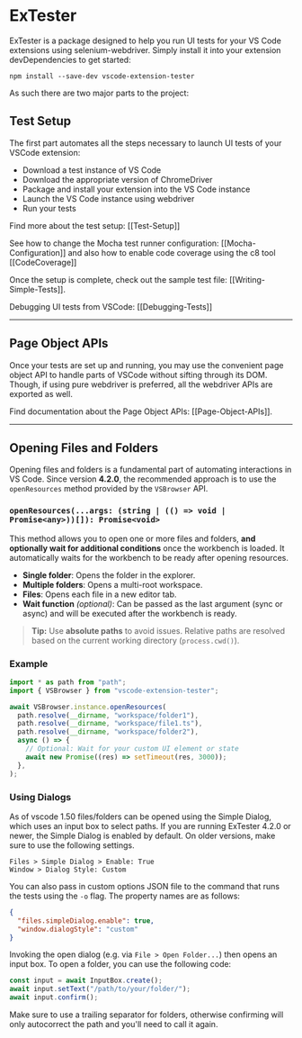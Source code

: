 # ExTester

ExTester is a package designed to help you run UI tests for your VS Code extensions using selenium-webdriver.
Simply install it into your extension devDependencies to get started:

`npm install --save-dev vscode-extension-tester`

As such there are two major parts to the project:

## Test Setup

The first part automates all the steps necessary to launch UI tests of your VSCode extension:

- Download a test instance of VS Code
- Download the appropriate version of ChromeDriver
- Package and install your extension into the VS Code instance
- Launch the VS Code instance using webdriver
- Run your tests

Find more about the test setup: [[Test-Setup]]

See how to change the Mocha test runner configuration: [[Mocha-Configuration]] and
also how to enable code coverage using the c8 tool [[CodeCoverage]]

Once the setup is complete, check out the sample test file: [[Writing-Simple-Tests]].

Debugging UI tests from VSCode: [[Debugging-Tests]]

---

## Page Object APIs

Once your tests are set up and running, you may use the convenient page object API to handle parts of VSCode without sifting through its DOM. Though, if using pure webdriver is preferred, all the webdriver APIs are exported as well.

Find documentation about the Page Object APIs: [[Page-Object-APIs]].

---

## Opening Files and Folders

Opening files and folders is a fundamental part of automating interactions in VS Code. Since version **4.2.0**, the recommended approach is to use the `openResources` method provided by the `VSBrowser` API.

### `openResources(...args: (string | (() => void | Promise<any>))[]): Promise<void>`

This method allows you to open one or more files and folders, **and optionally wait for additional conditions** once the workbench is loaded. It automatically waits for the workbench to be ready after opening resources.

- **Single folder**: Opens the folder in the explorer.
- **Multiple folders**: Opens a multi-root workspace.
- **Files**: Opens each file in a new editor tab.
- **Wait function** _(optional)_: Can be passed as the last argument (sync or async) and will be executed after the workbench is ready.

> **Tip:** Use **absolute paths** to avoid issues. Relative paths are resolved based on the current working directory (`process.cwd()`).

### Example

```ts
import * as path from "path";
import { VSBrowser } from "vscode-extension-tester";

await VSBrowser.instance.openResources(
  path.resolve(__dirname, "workspace/folder1"),
  path.resolve(__dirname, "workspace/file1.ts"),
  path.resolve(__dirname, "workspace/folder2"),
  async () => {
    // Optional: Wait for your custom UI element or state
    await new Promise((res) => setTimeout(res, 3000));
  },
);
```

### Using Dialogs

As of vscode 1.50 files/folders can be opened using the Simple Dialog, which uses an input box to select paths.
If you are running ExTester 4.2.0 or newer, the Simple Dialog is enabled by default. On older versions, make sure to use the following settings.

```plain
Files > Simple Dialog > Enable: True
Window > Dialog Style: Custom
```

You can also pass in custom options JSON file to the command that runs the tests using the `-o` flag. The property names are as follows:

```json
{
  "files.simpleDialog.enable": true,
  "window.dialogStyle": "custom"
}
```

Invoking the open dialog (e.g. via `File > Open Folder...`) then opens an input box. To open a folder, you can use the following code:

```typescript
const input = await InputBox.create();
await input.setText("/path/to/your/folder/");
await input.confirm();
```

Make sure to use a trailing separator for folders, otherwise confirming will only autocorrect the path and you'll need to call it again.
